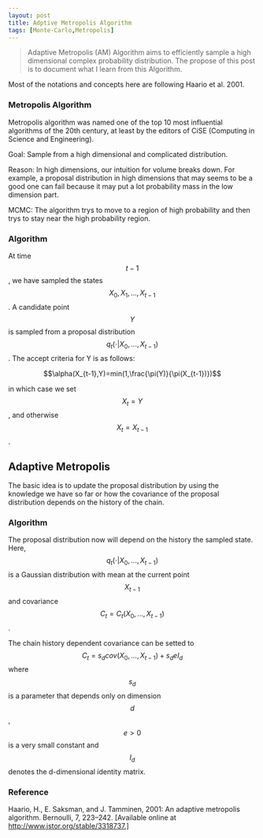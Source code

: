 ```yaml
---
layout: post
title: Adptive Metropolis Algorithm
tags: [Monte-Carlo,Metropolis]
---
```


>Adaptive Metropolis (AM) Algorithm aims to efficiently sample a high dimensional
>complex probability distribution. The propose of this post is to document what I
>learn from this Algorithm.

Most of the notations and concepts here are following Haario et al. 2001.

### Metropolis Algorithm 

Metropolis algorithm was named one of the top 10 most influential algorithms of the
20th century, at least by the editors of CiSE (Computing in Science and
Engineering).

Goal: Sample from a high dimensional and complicated distribution. 

Reason: In high dimensions, our intuition for volume breaks down. For example, a
proposal distribution in high dimensions that may seems to be a good one can
fail because it may put a lot probability mass in the low dimension part.

MCMC: The algorithm trys to move to a region of high probability and then trys
to stay near the high probability region.

### Algorithm

At time $$t-1$$, we have sampled the states $$X_0,X_1,...,X_{t-1}$$. A candidate
point $$Y$$ is sampled from a proposal distribution
$$q_t(\cdot|X_0,...,X_{t-1})$$.
The accept criteria for Y is as follows:

$$\alpha(X_{t-1},Y)=min(1,\frac{\pi(Y)}{\pi(X_{t-1})})$$

in which case we set $$X_t=Y$$, and otherwise $$X_t = X_{t-1}$$.

## Adaptive Metropolis

The basic idea is to update the proposal distribution by using the knowledge we
have so far or how the covariance of the proposal distribution depends on the
history of the chain.

### Algorithm

The proposal distribution now will depend on the history the sampled state.
Here, $$q_t(\cdot|X_0,...,X_{t-1})$$ is a Gaussian distribution with mean at
the current point $$X_{t-1}$$ and covariance $$C_t=C_t(X_0,...,X_{t-1})$$.

The chain history dependent covariance can be setted to
$$C_t=s_d cov(X_0,...,X_{t-1})+s_d e I_d$$ where $$s_d$$ is a parameter
that depends only on dimension $$d$$, $$e>0$$ is a very small
constant and $$I_d$$ denotes the d-dimensional identity matrix.

### Reference

Haario, H., E. Saksman, and J. Tamminen, 2001: An adaptive metropolis algorithm.
Bernoulli, 7, 223–242. [Available online at http://www.jstor.org/stable/3318737.]
